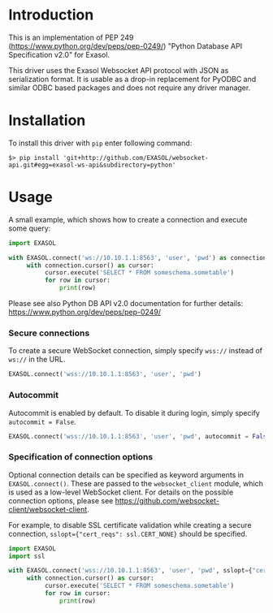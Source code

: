 # Introduction

This is an implementation of PEP 249 (https://www.python.org/dev/peps/pep-0249/)
"Python Database API Specification v2.0" for Exasol.

This driver uses the Exasol Websocket API protocol with JSON 
as serialization format. It is usable as a drop-in replacement 
for PyODBC and similar ODBC based packages and does not require 
any driver manager.


# Installation

To install this driver with `pip` enter following command:
```shell
$> pip install 'git+http://github.com/EXASOL/websocket-api.git#egg=exasol-ws-api&subdirectory=python'
```

# Usage

A small example, which shows how to create a connection and execute some query:
```python
import EXASOL

with EXASOL.connect('ws://10.10.1.1:8563', 'user', 'pwd') as connection:
     with connection.cursor() as cursor:
          cursor.execute('SELECT * FROM someschema.sometable')
          for row in cursor:
              print(row)
```
Please see also Python DB API v2.0 documentation for further details:
https://www.python.org/dev/peps/pep-0249/

### Secure connections

To create a secure WebSocket connection, simply specify `wss://` instead of `ws://` in the URL.
```python
EXASOL.connect('wss://10.10.1.1:8563', 'user', 'pwd')
```

### Autocommit

Autocommit is enabled by default. To disable it during login, simply specify `autocommit = False`.
```python
EXASOL.connect('wss://10.10.1.1:8563', 'user', 'pwd', autocommit = False)
```

### Specification of connection options

Optional connection details can be specified as keyword arguments in `EXASOL.connect()`. These are passed to the `websocket_client` module, which is used as a low-level WebSocket client.  For details on the possible connection options, please see https://github.com/websocket-client/websocket-client.

For example, to disable SSL certificate validation while creating a secure connection, `sslopt={"cert_reqs": ssl.CERT_NONE}` should be specified.
```python
import EXASOL
import ssl

with EXASOL.connect('wss://10.10.1.1:8563', 'user', 'pwd', sslopt={"cert_reqs": ssl.CERT_NONE}) as connection:
     with connection.cursor() as cursor:
          cursor.execute('SELECT * FROM someschema.sometable')
          for row in cursor:
              print(row)
```
